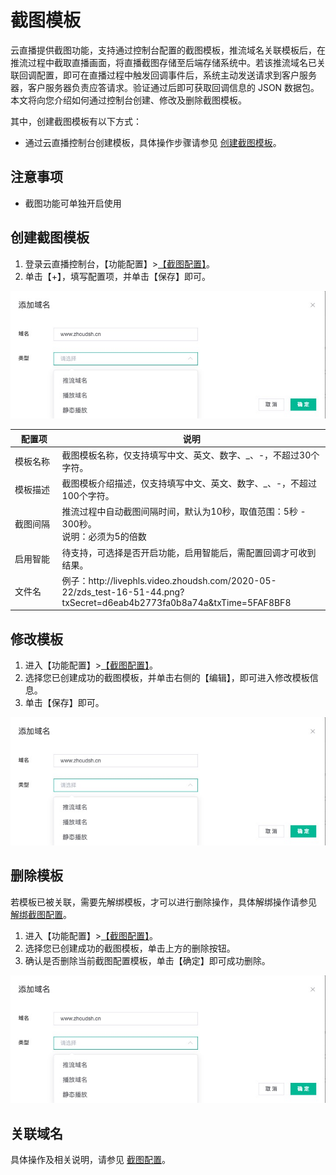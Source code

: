 # 截图模板

云直播提供截图功能，支持通过控制台配置的截图模板，推流域名关联模板后，在推流过程中截取直播画面，将直播截图存储至后端存储系统中。若该推流域名已关联回调配置，即可在直播过程中触发回调事件后，系统主动发送请求到客户服务器，客户服务器负责应答请求。验证通过后即可获取回调信息的 JSON 数据包。
本文将向您介绍如何通过控制台创建、修改及删除截图模板。

其中，创建截图模板有以下方式：

- 通过云直播控制台创建模板，具体操作步骤请参见 [创建截图模板](#Screenshot)。

## 注意事项

- 截图功能可单独开启使用

<span id="Screenshot"></span>
## 创建截图模板

1. 登录云直播控制台，【功能配置】>[【截图配置】]()。
2. 单击【+】，填写配置项，并单击【保存】即可。

![](https://github.com/zhoudshu/documents/blob/main/images/cloudlive/cloudlive_03.png)

<table>
<thead><tr><th width="15%">配置项</th><th>说明</th></tr></thead>
<tbody><tr>
<td>模板名称</td>
<td>截图模板名称，仅支持填写中文、英文、数字、_、-，不超过30个字符。</td>
</tr><tr>
<td>模板描述</td>
<td>截图模板介绍描述，仅支持填写中文、英文、数字、_、-，不超过100个字符。</td>
</tr><tr>
<td>截图间隔</td>
<td>推流过程中自动截图间隔时间，默认为10秒，取值范围：5秒 - 300秒。<br>说明：必须为5的倍数</li></td>
</tr><tr>
<td>启用智能</td>
<td>待支持，可选择是否开启功能，启用智能后，需配置回调才可收到结果。</td>
</tr><tr>
<td>文件名</td>
<td>例子：http://livephls.video.zhoudsh.com/2020-05-22/zds_test-16-51-44.png?txSecret=d6eab4b2773fa0b8a74a&txTime=5FAF8BF8</td>
</tbody></table>


## 修改模板

1. 进入【功能配置】>[【截图配置】]()。
2. 选择您已创建成功的截图模板，并单击右侧的【编辑】，即可进入修改模板信息。
3. 单击【保存】即可。

![](https://github.com/zhoudshu/documents/blob/main/images/cloudlive/cloudlive_03.png)

## 删除模板

若模板已被关联，需要先解绑模板，才可以进行删除操作，具体解绑操作请参见 [解绑截图配置]()。

1. 进入【功能配置】>[【截图配置】]()。
2. 选择您已创建成功的截图模板，单击上方的删除按钮。
3. 确认是否删除当前截图配置模板，单击【确定】即可成功删除。

![](https://github.com/zhoudshu/documents/blob/main/images/cloudlive/cloudlive_03.png)



## 关联域名

 具体操作及相关说明，请参见 [截图配置]()。 

